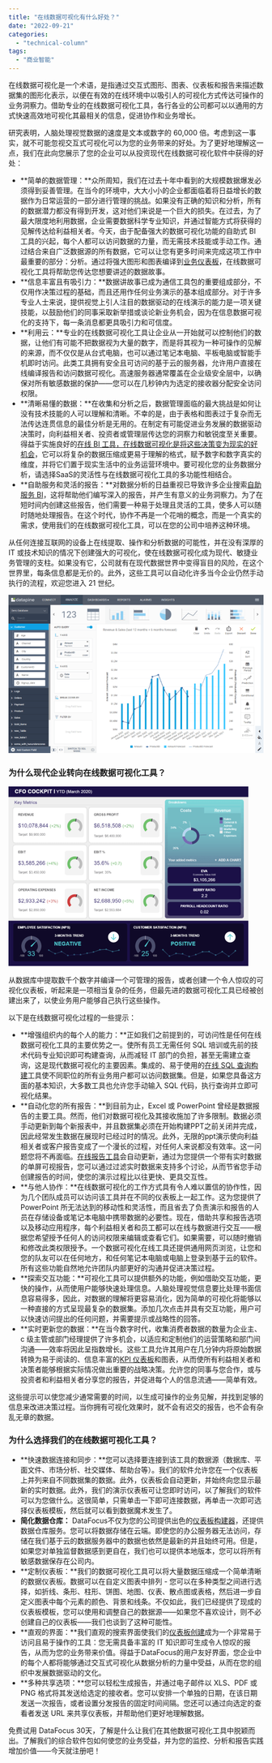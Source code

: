 ```yaml
---
title: "在线数据可视化有什么好处？"
date: "2022-09-21"
categories: 
  - "technical-column"
tags: 
  - "商业智能"
---
```


在线数据可视化是一个术语，是指通过交互式图形、图表、仪表板和报告来描述数据集的图形化表示，以便在有效的在线环境中以吸引人的可视化方式传达可操作的业务洞察力。借助专业的在线数据可视化工具，各行各业的公司都可以以通用的方式快速高效地可视化其最相关的信息，促进协作和业务增长。

研究表明，人脑处理视觉数据的速度是文本或数字的 60,000 倍。考虑到这一事实，就不可能忽视交互式可视化可以为您的业务带来的好处。为了更好地理解这一点，我们在此向您展示了您的企业可以从投资现代在线数据可视化软件中获得的好处：

- **简单的数据管理：**众所周知，我们在过去十年中看到的大规模数据爆发必须得到妥善管理。在当今的环境中，大大小小的企业都面临着将日益增长的数据作为日常运营的一部分进行管理的挑战。如果没有正确的知识和分析，所有的数据潜力都没有得到开发，这对他们来说是一个巨大的损失。在过去，为了最大限度地利用数据，企业需要数据科学专业知识，并通过智能方式将获得的见解传达给利益相关者。今天，由于配备强大的数据可视化功能的自助式 BI 工具的兴起，每个人都可以访问数据的力量，而无需技术技能或手动工作。通过结合来自广泛数据源的所有数据，它可以让您有更多时间来完成这项工作中最重要的部分：分析。通过将强大图形和图表编译到[业务仪表板](https://www.datafocus.ai/infos/dashboard-examples-and-templates)，在线数据可视化工具将帮助您传达您想要讲述的数据故事。
- **信息丰富且有吸引力：**数据讲故事已成为通信工具包的重要组成部分，不仅用作决策过程的基础，而且还用作任何业务演示的基本组成部分。对于许多专业人士来说，提供视觉上引人注目的数据驱动的在线演示的能力是一项关键技能，以鼓励他们的同事采取新举措或谈论新业务机会，因为在信息数据可视化的支持下，每一条消息都更具吸引力和可信度。
- **利用云：**专业的在线数据可视化工具让企业从一开始就可以控制他们的数据，让他们有可能不把数据视为大量的数字，而是将其视为一种可操作的见解的来源，而不仅仅是从台式电脑，也可以通过笔记本电脑、平板电脑或智能手机即时访问。此类工具拥有安全且可访问的基于云的服务器，允许用户直接在线编译报告和访问数据可视化。高速服务器通常覆盖在企业级安全层中，以确保对所有敏感数据的保护——您可以在几秒钟内为选定的接收器分配安全访问权限。
- **清晰易懂的数据：**在收集和分析之后，数据管理面临的最大挑战是如何让没有技术技能的人可以理解和清晰。不幸的是，由于表格和图表过于复杂而无法传达连贯信息的最佳分析是无用的。在制定有可能促进业务发展的数据驱动决策时，向利益相关者、投资者或管理层传达您的洞察力和敏锐度至关重要。得益于实施良好的[在线 BI 工具，在线数据可视化是将这些决策变为现实的好机会](https://www.datafocus.ai/infos/online-bi-tools)，它可以将复杂的数据压缩成更易于理解的格式，赋予数字和数字真实的维度，并将它们置于现实生活中的业务运营环境中。要可视化您的业务数据分析，请选择SaaS的灵活性与在线数据可视化工具的多功能性相结合。
- **自助服务和灵活的报告：**对数据分析的日益重视已导致许多企业搜索[自助服务 BI](https://www.datafocus.ai/infos/self-service-bi-tools)，这将帮助他们编写深入的报告，并产生有意义的业务洞察力。为了在短时间内创建这些报告，他们需要一种易于处理且灵活的工具，使多人可以随时随地处理报告。在这个时代，协作不再是一个花哨的概念，而是一个真实的需求，使用我们的在线数据可视化工具，可以在您的公司中培养这种环境。

从任何连接互联网的设备上在线提取、操作和分析数据的可能性，并在没有深厚的 IT 或技术知识的情况下创建强大的可视化，使在线数据可视化成为现代、敏捷业务管理的支柱。如果没有它，公司就有在现代数据世界中变得盲目的风险，在这个世界里，每条信息都是无价的。此外，这些工具可以自动化许多当今企业仍然手动执行的流程，欢迎您进入 21 世纪。

![blob.png](images/1663723033-blob-png.png)

### 为什么现代企业转向在线数据可视化工具？

![blob.png](images/1663723034-blob-png.png)

从数据库中提取数千个数字并编译一个可管理的报告，或者创建一个令人惊叹的可视化仪表板，听起来是一项相当复杂的任务，但最先进的数据可视化工具已经被创建出来了，以使业务用户能够自己执行这些操作。

以下是在线数据可视化过程的一些提示：

- **增强组织内的每个人的能力：**正如我们之前提到的，可访问性是任何在线数据可视化工具的主要优势之一。使所有员工无需任何 SQL 培训或先前的技术代码专业知识即可构建查询，从而减轻 IT 部门的负担，甚至无需建立查询，这是现代数据可视化的主要因素。集成的、易于使用的[在线 SQL 查询构建](https://www.datafocus.ai/infos/sql-query-builder)工具使不同职位的所有业务用户都可以访问数据集。但是，如果您具备这方面的基本知识，大多数工具也允许您手动输入 SQL 代码，执行查询并立即可视化结果。
- **自动化您的所有报告：**到目前为止，Excel 或 PowerPoint 曾经是数据报告的主要工具。然而，他们对数据可视化及其接收施加了许多限制。数据必须手动更新到每个新报表中，并且数据集必须在开始构建PPT之前关闭并完成，因此经常发生数据在展现时已经过时的情况。此外，无限的ppt演示使向利益相关者或客户报告变成了一个漫长的过程，对任何人来说都没有效率。这一问题您将不再面临。[在线报告工具](https://www.datafocus.ai/infos/online-reporting)会自动更新，通过为您提供一个带有实时数据的单屏可视报告，您可以通过过滤实时数据来支持多个讨论，从而节省您手动创建报告的时间，使您的演示过程比以往更快、更具交互性。
- **与他人协作：**在线数据可视化的工作方式具有令人难以置信的协作性，因为几个团队成员可以访问该工具并在不同的仪表板上一起工作。这为您提供了 PowerPoint 所无法达到的移动性和灵活性，而且省去了负责演示和报告的人员在存储设备或笔记本电脑中携带数据的必要性。现在，借助共享和报告选项以及移动应用程序，每个利益相关者和员工都可以在线与数据进行交互——根据您希望授予任何人的访问权限来编辑或查看它们。如果需要，可以随时撤销和修改此类权限授予。一个数据可视化在线工具还提供通用网页浏览，让您和您的队友可以在任何地方，和任何笔记本电脑或电脑上登录到基于云的软件。所有这些功能自然地允许团队内部更好的沟通并促进决策过程。
- **探索交互功能：**可视化工具可以提供额外的功能，例如借助交互功能，更快的操作，从而使用户能够快速处理信息。人脑处理视觉信息要比处理书面信息容易得多，因此，对数据的理解将更容易消化，因为简单的可视化将能够以一种直接的方式呈现最复杂的数据集。添加几次点击并具有交互功能，用户可以快速访问提出的任何问题，并需要提示或战略性的回答。
- **实时更新您的数据：**在当今数字时代，收集消费者数据的数量为企业主、c 级主管或部门经理提供了许多机会，以适应和定制他们的运营策略和部门间沟通——效率将因此呈指数增长。这些工具允许其用户在几分钟内将原始数据转换为易于阅读的、信息丰富的[KPI 仪表板](https://www.datafocus.ai/infos/best-kpi-dashboard-examples)和图表，从而使所有利益相关者和决策者能够根据实际情况做出重要的战略决策。允许您的同事与您合作，或与投资者和利益相关者分享您的报告，并促进每个人的信息流通——简单有效。

这些提示可以使您减少通常需要的时间，以生成可操作的业务见解，并找到足够的信息来改进决策过程。当你拥有可视化效果时，就不会有迟交的报告，也不会有杂乱无章的数据。

### 为什么选择我们的在线数据可视化工具？

- **快速数据连接和同步：**您可以选择要连接到该工具的数据源（数据库、平面文件、市场分析、社交媒体、帮助台等）。我们的软件允许您在一个仪表板上并列来自不同数据集的数据。此外，仪表板会自动更新，并始终向您显示最新的实时数据。此外，我们的演示仪表板可让您即时访问，以了解我们的软件可以为您做什么。这很简单，只需单击一下即可连接数据，再单击一次即可选择仪表板模板，然后就可以看到数据魔术发生了。
- **简化数据仓库：** DataFocus不仅为您的公司提供出色的[仪表板构建器](https://www.datafocus.ai/infos/dashboard-builder)，还提供数据仓库服务。您可以将数据存储在云端。即使您的办公服务器无法访问，存储在我们基于云的数据服务器中的数据也依然是最新的并且始终可用。但是，如果您对单独监督数据感到更自在，我们也可以提供本地版本，您可以将所有敏感数据保存在公司内。
- **定制仪表板：**我们的数据可视化工具可以将大量数据压缩成一个简单清晰的数据仪表板。数据可以在自定义图表中排列 - 您可以在多种类型之间进行选择，如折线、条形、柱形、饼图、地图、仪表、散点图或表格，然后进一步自定义图表中每个元素的颜色、背景和线条。不仅如此，我们已经提供了现成的仪表板模板，您可以使用和调整自己的数据源——如果您不喜欢设计，则不必创建自己的仪表板——我们也谈到了这种可能性。
- **直观的界面：**我们直观的搜索界面使我们的[仪表板创建](https://www.datafocus.ai/infos/dashboard-creator)成为一个非常易于访问且易于操作的工具：您无需具备丰富的 IT 知识即可生成令人惊叹的报告，从而为您的业务带来价值。得益于DataFocus的用户友好界面，您企业中的每个人都将能够通过交互式可视化从数据分析的力量中受益，从而在您的组织中发展数据驱动的文化。
- **多种共享选项：**您可以轻松生成报告，并通过电子邮件以 XLS、PDF 或 PNG 格式将其发送给选定的接收者。您可以安排一个单独的日期，在该日期发送一次报告，或者设置分发报告的固定时间间隔。您还可以通过向选定的查看者发送 URL 来共享仪表板，并帮助他们更好地理解数据。

免费试用 DataFocus 30天，了解是什么让我们在其他数据可视化工具中脱颖而出。了解我们的综合软件包如何使您的业务受益，并为您的监控、分析和报告实践增加价值——今天就注册吧！

